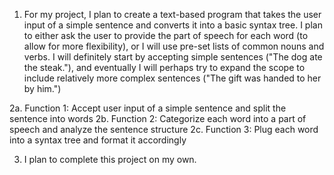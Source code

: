 1. For my project, I plan to create a text-based program that takes the user input of a simple sentence and converts it into a basic syntax tree. I plan to either ask the user to provide the part of speech for each word (to allow for more flexibility), or I will use pre-set lists of common nouns and verbs. I will definitely start by accepting simple sentences ("The dog ate the steak."), and eventually I will perhaps try to expand the scope to include relatively more complex sentences ("The gift was handed to her by him.") 

2a. Function 1: Accept user input of a simple sentence and split the sentence into words
2b. Function 2: Categorize each word into a part of speech and analyze the sentence structure
2c. Function 3: Plug each word into a syntax tree and format it accordingly

3. I plan to complete this project on my own.
